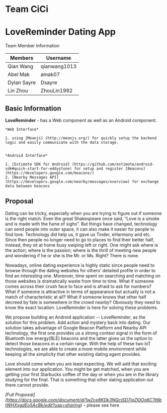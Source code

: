 # Team CiCi
LoveReminder Dating App
======================

Team Member Information

**Members**|**Username**
-----------|-------------
Qian Wang   | qianwang1013
Abel Mak|amak07
Dylan Sayre|Dsayre
Lin Zhou|ZhouLin1992

**Basic Information**
-----------------------

**LoveReminder** - has a Web component as well as an Android component.

    *Web Interface* 
   
    1. using [Meanjs] (http://meanjs.org/) for quickly setup the backend logic and easily communicate with the data storage. 


    *Android Interface*

    1. [Estimote SDK for Android] (https://github.com/estimote/android-sdk#quick-start-for-eddystone) for setup and register [Beacons] (https://developers.google.com/beacons/)
    2. [Nearby Messages API] (https://developers.google.com/nearby/messages/overview) for exchange data between beacons

**Proposal**
-----------------------

Dating can be tricky, especially when you are trying to figure out if someone is the right match. Even the great Shakespeare once said, “Love is a smoke and is made with the fume of sighs”. But things have changed, technology can send people into outer space, it can also make it easier for people to find love. Technology did help us, it gave us Tinder, eHarmony and etc. Since then people no longer need to go to places to find their better half, instead, they sit at home busy swiping left or right. One might ask where is the action; where is the passion; where is the thrill of meeting new people and wondering if he or she is the Mr. or Ms. Right? There is none.


Nowadays, online dating experience is highly static since people need to browse through the dating websites for others’ detailed profile in order to find an interesting one. Moreover, time spent on searching and matching on those websites is dramatically waste from time to time. What if someone comes across their crush face to face and is afraid to ask for numbers? What if someone is attractive in terms of appearance but actually is not a match of characteristic at all? What if someone knows that other half decreed by fate is somewhere in the crowd nearby? Obviously they need to know the exact location. LoveReminder is here for solving these problems.


We propose building an Android application -- LoveReminder, as the solution for this problem. Add action and mystery back into dating. Our solution takes advantage of Google Beacon Platform and Nearby API technology, the first one provides us a strong context signal in the form of Bluetooth low energy(BLE) beacons and the latter gives us the option to detect those beacons in a certain range. With the help of these two IoT technologies, we are able to create a more mobile environment while keeping all the simplicity that other existing dating agent provides.


Love should come when you are least expecting. We will add that exciting element into our application. You might be get matched, when you are getting your first Starbucks coffee of the day or when you are in the library studying for the final. That is something that other dating application out there cannot provide.

*[Full Proposal] (https://docs.google.com/document/d/1wZce8KDk3NQcjSD7iqZI0Oo6CTt6btWHXxgdEo5AcBk/edit?usp=sharing)* - please see here
